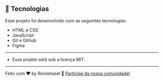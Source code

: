 ## 🚀 Tecnologias

Esse projeto foi desenvolvido com as seguintes tecnologias:

- HTML e CSS
- JavaScript
- Git e Github
- Figma

---

- Esse projeto está sob a licença MIT.

---

Feito com ♥ by Rocketseat :wave: [Participe da nossa comunidade!](https://discord.gg/rocketseat)
